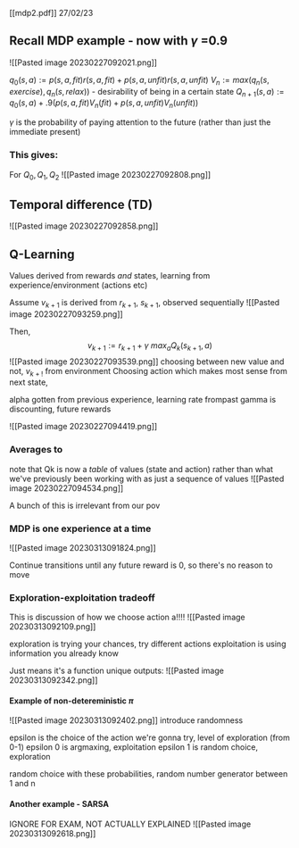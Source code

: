 [[mdp2.pdf]]
27/02/23
## Recall MDP example - now with $\gamma$ =0.9
![[Pasted image 20230227092021.png]]

$q_0(s,a) := p(s,a,fit)r(s,a,fit)+p(s,a,unfit)r(s,a,unfit)$
$V_n := max(q_n(s,exercise),q_n(s,relax))$ - desirability of being in a certain state
$Q_{n+1}(s,a) := q_0(s,a) + .9(p(s,a,fit)V_n(fit)+p(s,a,unfit)V_n(unfit))$



$\gamma$ is the probability of paying attention to the future (rather than just the immediate present)

### This gives:
For $Q_0,Q_1,Q_2$
![[Pasted image 20230227092808.png]]

## Temporal difference (TD)
![[Pasted image 20230227092858.png]]

## Q-Learning
Values derived from rewards *and* states, learning from experience/environment (actions etc)

Assume $v_{k+1}$ is derived from $r_{k+1}$, $s_{k+1}$, observed sequentially
![[Pasted image 20230227093259.png]]

Then, 
$$v_{k+1} := r_{k+1}+ \gamma \ max_a Q_k(s_{k+1},a)$$
![[Pasted image 20230227093539.png]]
choosing between new value and not, $v_{k+!}$ from environment
Choosing action which makes most sense from next state,

alpha gotten from previous experience, learning rate frompast
gamma is discounting, future rewards

![[Pasted image 20230227094419.png]]

### Averages to

note that Qk is now a *table* of values (state and action) rather than what we've previously been working with as just a sequence of values
![[Pasted image 20230227094534.png]]

A bunch of this is irrelevant from our pov

### MDP is one experience at a time
![[Pasted image 20230313091824.png]]

Continue transitions until any future reward is 0, so there's no reason to move


### Exploration-exploitation tradeoff
This is discussion of how we choose action a!!!!
![[Pasted image 20230313092109.png]]

exploration is trying your chances, try different actions
exploitation is using information you already know

Just means it's a function unique outputs:
![[Pasted image 20230313092342.png]]

#### Example of non-detereministic $\pi$
![[Pasted image 20230313092402.png]]
introduce randomness

epsilon is the choice of the action we're gonna try, level of exploration (from 0-1)
epsilon 0 is argmaxing, exploitation
epsilon 1 is random choice, exploration

random choice with these probabilities, random number generator between 1 and n

#### Another example - SARSA
IGNORE FOR EXAM, NOT ACTUALLY EXPLAINED
![[Pasted image 20230313092618.png]]